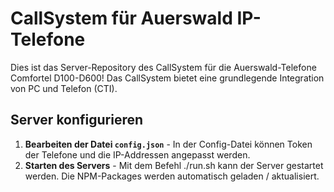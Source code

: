 # CallSystem für Auerswald IP-Telefone
Dies ist das Server-Repository des CallSystem für die Auerswald-Telefone Comfortel D100-D600!
Das CallSystem bietet eine grundlegende Integration von PC und Telefon (CTI).

## Server konfigurieren
1. **Bearbeiten der Datei `config.json`** - In der Config-Datei können Token der Telefone und die IP-Addressen angepasst werden.
2. **Starten des Servers** - Mit dem Befehl ./run.sh kann der Server gestartet werden. Die NPM-Packages werden automatisch geladen / aktualisiert.
